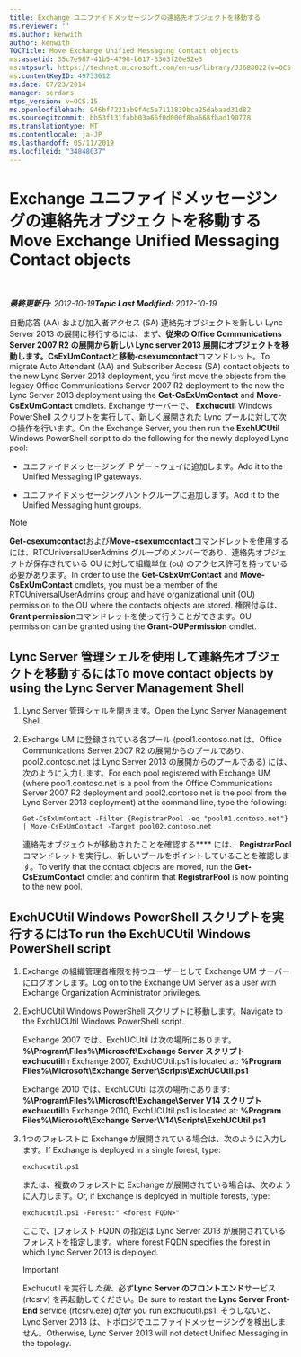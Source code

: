 ```yaml
---
title: Exchange ユニファイドメッセージングの連絡先オブジェクトを移動する
ms.reviewer: ''
ms.author: kenwith
author: kenwith
TOCTitle: Move Exchange Unified Messaging Contact objects
ms:assetid: 35c7e987-41b5-4798-b617-3303f20e52e3
ms:mtpsurl: https://technet.microsoft.com/en-us/library/JJ688022(v=OCS.15)
ms:contentKeyID: 49733612
ms.date: 07/23/2014
manager: serdars
mtps_version: v=OCS.15
ms.openlocfilehash: 946bf7221ab9f4c5a7111839bca25dabaad31d82
ms.sourcegitcommit: bb53f131fabb03a66f0d000f8ba668fbad190778
ms.translationtype: MT
ms.contentlocale: ja-JP
ms.lasthandoff: 05/11/2019
ms.locfileid: "34848037"
---
```

<div data-xmlns="http://www.w3.org/1999/xhtml">

<div class="topic" data-xmlns="http://www.w3.org/1999/xhtml" data-msxsl="urn:schemas-microsoft-com:xslt" data-cs="http://msdn.microsoft.com/en-us/">

<div data-asp="http://msdn2.microsoft.com/asp">

# <a name="move-exchange-unified-messaging-contact-objects"></a><span data-ttu-id="dc652-102">Exchange ユニファイドメッセージングの連絡先オブジェクトを移動する</span><span class="sxs-lookup"><span data-stu-id="dc652-102">Move Exchange Unified Messaging Contact objects</span></span>

</div>

<div id="mainSection">

<div id="mainBody">

<span> </span>

<span data-ttu-id="dc652-103">_**最終更新日:** 2012-10-19_</span><span class="sxs-lookup"><span data-stu-id="dc652-103">_**Topic Last Modified:** 2012-10-19_</span></span>

<span data-ttu-id="dc652-104">自動応答 (AA) および加入者アクセス (SA) 連絡先オブジェクトを新しい Lync Server 2013 の展開に移行するには、まず、**従来の Office Communications Server 2007 R2 の展開から新しい Lync server 2013 展開にオブジェクトを移動します。CsExUmContact**と**移動-csexumcontact**コマンドレット。</span><span class="sxs-lookup"><span data-stu-id="dc652-104">To migrate Auto Attendant (AA) and Subscriber Access (SA) contact objects to the new Lync Server 2013 deployment, you first move the objects from the legacy Office Communications Server 2007 R2 deployment to the new the Lync Server 2013 deployment using the **Get-CsExUmContact** and **Move-CsExUmContact** cmdlets.</span></span> <span data-ttu-id="dc652-105">Exchange サーバーで、 **Exchucutil** Windows PowerShell スクリプトを実行して、新しく展開された Lync プールに対して次の操作を行います。</span><span class="sxs-lookup"><span data-stu-id="dc652-105">On the Exchange Server, you then run the **ExchUCUtil** Windows PowerShell script to do the following for the newly deployed Lync pool:</span></span>

  - <span data-ttu-id="dc652-106">ユニファイドメッセージング IP ゲートウェイに追加します。</span><span class="sxs-lookup"><span data-stu-id="dc652-106">Add it to the Unified Messaging IP gateways.</span></span>

  - <span data-ttu-id="dc652-107">ユニファイドメッセージングハントグループに追加します。</span><span class="sxs-lookup"><span data-stu-id="dc652-107">Add it to the Unified Messaging hunt groups.</span></span>

<div>


> [!NOTE]  
> <span data-ttu-id="dc652-108"><STRONG>Get-csexumcontact</STRONG>および<STRONG>Move-csexumcontact</STRONG>コマンドレットを使用するには、RTCUniversalUserAdmins グループのメンバーであり、連絡先オブジェクトが保存されている OU に対して組織単位 (ou) のアクセス許可を持っている必要があります。</span><span class="sxs-lookup"><span data-stu-id="dc652-108">In order to use the <STRONG>Get-CsExUmContact</STRONG> and <STRONG>Move-CsExUmContact</STRONG> cmdlets, you must be a member of the RTCUniversalUserAdmins group and have organizational unit (OU) permission to the OU where the contacts objects are stored.</span></span> <span data-ttu-id="dc652-109">権限付与は、 <STRONG>Grant permission</STRONG>コマンドレットを使って行うことができます。</span><span class="sxs-lookup"><span data-stu-id="dc652-109">OU permission can be granted using the <STRONG>Grant-OUPermission</STRONG> cmdlet.</span></span>



</div>

<div>

## <a name="to-move-contact-objects-by-using-the-lync-server-management-shell"></a><span data-ttu-id="dc652-110">Lync Server 管理シェルを使用して連絡先オブジェクトを移動するには</span><span class="sxs-lookup"><span data-stu-id="dc652-110">To move contact objects by using the Lync Server Management Shell</span></span>

1.  <span data-ttu-id="dc652-111">Lync Server 管理シェルを開きます。</span><span class="sxs-lookup"><span data-stu-id="dc652-111">Open the Lync Server Management Shell.</span></span>

2.  <span data-ttu-id="dc652-112">Exchange UM に登録されている各プール (pool1.contoso.net は、Office Communications Server 2007 R2 の展開からのプールであり、pool2.contoso.net は Lync Server 2013 の展開からのプールである) には、次のように入力します。</span><span class="sxs-lookup"><span data-stu-id="dc652-112">For each pool registered with Exchange UM (where pool1.contoso.net is a pool from the Office Communications Server 2007 R2 deployment and pool2.contoso.net is the pool from the Lync Server 2013 deployment) at the command line, type the following:</span></span>
    
        Get-CsExUmContact -Filter {RegistrarPool -eq "pool01.contoso.net"} | Move-CsExUmContact -Target pool02.contoso.net
    
    <span data-ttu-id="dc652-113">連絡先オブジェクトが移動されたことを確認する\*\*\*\* には、 **RegistrarPool**コマンドレットを実行し、新しいプールをポイントしていることを確認します。</span><span class="sxs-lookup"><span data-stu-id="dc652-113">To verify that the contact objects are moved, run the **Get-CsExumContact** cmdlet and confirm that **RegistrarPool** is now pointing to the new pool.</span></span>

</div>

<div>

## <a name="to-run-the-exchucutil-windows-powershell-script"></a><span data-ttu-id="dc652-114">ExchUCUtil Windows PowerShell スクリプトを実行するには</span><span class="sxs-lookup"><span data-stu-id="dc652-114">To run the ExchUCUtil Windows PowerShell script</span></span>

1.  <span data-ttu-id="dc652-115">Exchange の組織管理者権限を持つユーザーとして Exchange UM サーバーにログオンします。</span><span class="sxs-lookup"><span data-stu-id="dc652-115">Log on to the Exchange UM Server as a user with Exchange Organization Administrator privileges.</span></span>

2.  <span data-ttu-id="dc652-116">ExchUCUtil Windows PowerShell スクリプトに移動します。</span><span class="sxs-lookup"><span data-stu-id="dc652-116">Navigate to the ExchUCUtil Windows PowerShell script.</span></span>
    
    <span data-ttu-id="dc652-117">Exchange 2007 では、ExchUCUtil は次の場所にあります。 **%\\Program\\Files%\\Microsoft\\Exchange Server スクリプト exchucutil**</span><span class="sxs-lookup"><span data-stu-id="dc652-117">In Exchange 2007, ExchUCUtil.ps1 is located at: **%Program Files%\\Microsoft\\Exchange Server\\Scripts\\ExchUCUtil.ps1**</span></span>
    
    <span data-ttu-id="dc652-118">Exchange 2010 では、ExchUCUtil は次の場所にあります: **%\\Program\\Files%\\Microsoft\\Exchange\\Server V14 スクリプト exchucutil**</span><span class="sxs-lookup"><span data-stu-id="dc652-118">In Exchange 2010, ExchUCUtil.ps1 is located at: **%Program Files%\\Microsoft\\Exchange Server\\V14\\Scripts\\ExchUCUtil.ps1**</span></span>

3.  <span data-ttu-id="dc652-119">1つのフォレストに Exchange が展開されている場合は、次のように入力します。</span><span class="sxs-lookup"><span data-stu-id="dc652-119">If Exchange is deployed in a single forest, type:</span></span>
    
        exchucutil.ps1
    
    <span data-ttu-id="dc652-120">または、複数のフォレストに Exchange が展開されている場合は、次のように入力します。</span><span class="sxs-lookup"><span data-stu-id="dc652-120">Or, if Exchange is deployed in multiple forests, type:</span></span>
    
        exchucutil.ps1 -Forest:" <forest FQDN>"
    
    <span data-ttu-id="dc652-121">ここで、[フォレスト FQDN の指定は Lync Server 2013 が展開されているフォレストを指定します。</span><span class="sxs-lookup"><span data-stu-id="dc652-121">where forest FQDN specifies the forest in which Lync Server 2013 is deployed.</span></span>
    
    <div>
    

    > [!IMPORTANT]  
    > <span data-ttu-id="dc652-122">Exchucutil を実行し<EM>た後</EM>、必ず<STRONG>Lync Server のフロントエンド</STRONG>サービス (rtcsrv) を再起動してください。</span><span class="sxs-lookup"><span data-stu-id="dc652-122">Be sure to restart the <STRONG>Lync Server Front-End</STRONG> service (rtcsrv.exe) <EM>after</EM> you run exchucutil.ps1.</span></span> <span data-ttu-id="dc652-123">そうしないと、Lync Server 2013 は、トポロジでユニファイドメッセージングを検出しません。</span><span class="sxs-lookup"><span data-stu-id="dc652-123">Otherwise, Lync Server 2013 will not detect Unified Messaging in the topology.</span></span>

    
    </div>

</div>

</div>

<span> </span>

</div>

</div>

</div>


